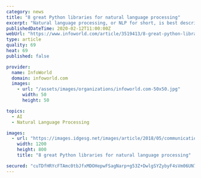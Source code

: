```yaml
---
category: news
title: "8 great Python libraries for natural language processing"
excerpt: "Natural language processing, or NLP for short, is best described as “AI for speech and text.” The magic behind voice commands, speech and text translation, sentiment analysis, text ..."
publishedDateTime: 2020-02-12T11:00:00Z
webUrl: "https://www.infoworld.com/article/3519413/8-great-python-libraries-for-natural-language-processing.html"
type: article
quality: 69
heat: 69
published: false

provider:
  name: InfoWorld
  domain: infoworld.com
  images:
    - url: "/assets/images/organizations/infoworld.com-50x50.jpg"
      width: 50
      height: 50

topics:
  - AI
  - Natural Language Processing

images:
  - url: "https://images.idgesg.net/images/article/2018/05/communication_language_translation_global_foreign_countries_country_flags_by_alexsl_gettyimages-673314454_1200x800-100757311-large.3x2.jpg"
    width: 1200
    height: 800
    title: "8 great Python libraries for natural language processing"

secured: "cuTDfHRYcFTAmc0tbJfxMDOHepwFSagNarp+g53Z+DwlgSYZybyF4sVm06UN7Gisu0oM8SFx6YhiDKbqKMWwP8jugehcVElKctfDEJoEP1h5xBO0fpVJbZacTxs8EaKLabOtJs/88YgDClWGqSqK0WCEmpaeOK9wnHcn9le4NUQZ6UcYrmbmUz3Jae2oyEqSTtCIf4WspkJg/6vJjWrhx88vWiUguvPmyye8HJCsqmW+Eu4PBGyLAIK281yRRGoPQ8CwKwPSG2Cr4cOBEc3l8O4PorcHMjrmAsF/h+Gwz2GAgMs4PkbaFOjpQ2jqYoYA;Vq9APZtdFMOPMqsvGG79Bw=="
---
```


